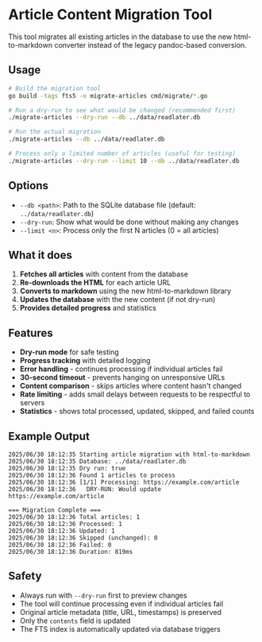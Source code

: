 # Article Content Migration Tool

This tool migrates all existing articles in the database to use the new html-to-markdown converter instead of the legacy pandoc-based conversion.

## Usage

```bash
# Build the migration tool
go build -tags fts5 -o migrate-articles cmd/migrate/*.go

# Run a dry-run to see what would be changed (recommended first)
./migrate-articles --dry-run --db ../data/readlater.db

# Run the actual migration
./migrate-articles --db ../data/readlater.db

# Process only a limited number of articles (useful for testing)
./migrate-articles --dry-run --limit 10 --db ../data/readlater.db
```

## Options

- `--db <path>`: Path to the SQLite database file (default: `../data/readlater.db`)
- `--dry-run`: Show what would be done without making any changes
- `--limit <n>`: Process only the first N articles (0 = all articles)

## What it does

1. **Fetches all articles** with content from the database
2. **Re-downloads the HTML** for each article URL
3. **Converts to markdown** using the new html-to-markdown library
4. **Updates the database** with the new content (if not dry-run)
5. **Provides detailed progress** and statistics

## Features

- **Dry-run mode** for safe testing
- **Progress tracking** with detailed logging
- **Error handling** - continues processing if individual articles fail
- **30-second timeout** - prevents hanging on unresponsive URLs
- **Content comparison** - skips articles where content hasn't changed
- **Rate limiting** - adds small delays between requests to be respectful to servers
- **Statistics** - shows total processed, updated, skipped, and failed counts

## Example Output

```
2025/06/30 18:12:35 Starting article migration with html-to-markdown
2025/06/30 18:12:35 Database: ../data/readlater.db
2025/06/30 18:12:35 Dry run: true
2025/06/30 18:12:36 Found 1 articles to process
2025/06/30 18:12:36 [1/1] Processing: https://example.com/article
2025/06/30 18:12:36   DRY-RUN: Would update https://example.com/article

=== Migration Complete ===
2025/06/30 18:12:36 Total articles: 1
2025/06/30 18:12:36 Processed: 1
2025/06/30 18:12:36 Updated: 1
2025/06/30 18:12:36 Skipped (unchanged): 0
2025/06/30 18:12:36 Failed: 0
2025/06/30 18:12:36 Duration: 819ms
```

## Safety

- Always run with `--dry-run` first to preview changes
- The tool will continue processing even if individual articles fail
- Original article metadata (title, URL, timestamps) is preserved
- Only the `contents` field is updated
- The FTS index is automatically updated via database triggers